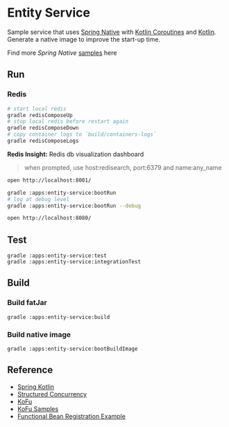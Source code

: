 # Entity Service

Sample service that uses [Spring Native](https://docs.spring.io/spring-native/docs/current/reference/htmlsingle/)
with [Kotlin Coroutines](https://spring.io/blog/2019/04/12/going-reactive-with-spring-coroutines-and-kotlin-flow)
and [Kotlin](https://docs.spring.io/spring-framework/docs/current/reference/html/languages.html#kotlin). <br/>
Generate a native image to improve the start-up time.

Find more *Spring Native* [samples](https://github.com/spring-projects-experimental/spring-native/tree/main/samples)
here

## Run

### Redis

```bash
# start local redis
gradle redisComposeUp
# stop local redis before restart again
gradle redisComposeDown
# copy container logs to `build/containers-logs`
gradle redisComposeLogs
```

**Redis Insight:** Redis db visualization dashboard

> when prompted, use host:redisearch, port:6379 and name:any_name

```bash
open http://localhost:8001/
```

```bash
gradle :apps:entity-service:bootRun
# log at debug level
gradle :apps:entity-service:bootRun --debug
```

```bash
open http://localhost:8080/
```

## Test

```
gradle :apps:entity-service:test
gradle :apps:entity-service:integrationTest
```

## Build

### Build fatJar

```
gradle :apps:entity-service:build
```

### Build native image

```
gradle :apps:entity-service:bootBuildImage 
```

## Reference

- [Spring Kotlin](https://docs.spring.io/spring-framework/docs/current/reference/html/languages.html#kotlin)
- [Structured Concurrency](https://spring.io/blog/2019/04/12/going-reactive-with-spring-coroutines-and-kotlin-flow)
- [KoFu](https://github.com/spring-projects-experimental/spring-fu/tree/main/kofu)
- [KoFu Samples](https://github.com/spring-projects-experimental/spring-fu/tree/main/samples)
- [Functional Bean Registration Example](https://github.com/pwestlin/webshopkotlin/blob/master/core-service/src/main/kotlin/nu/westlin/webshop/core/CoreApplication.kt)
